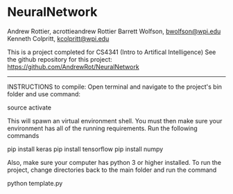 # NeuralNetwork


Andrew Rottier, acrottieandrew Rottier 
Barrett Wolfson, bwolfson@wpi.edu 
Kenneth Colpritt, kcolpritt@wpi.edu

This is a project completed for CS4341 (Intro to Artifical Intelligence) See the github repository for this project: https://github.com/AndrewRot/NeuralNetwork

******************************************************************************************************************************

INSTRUCTIONS to compile: Open terminal and navigate to the project's bin folder and use command:

source activate

This will spawn an virtual environment shell. You must then make sure your environment has all of the running requirements. Run the following commands

pip install keras
pip install tensorflow
pip install numpy

Also, make sure your computer has python 3 or higher installed.
To run the project, change directories back to the main folder and run the command

python template.py

